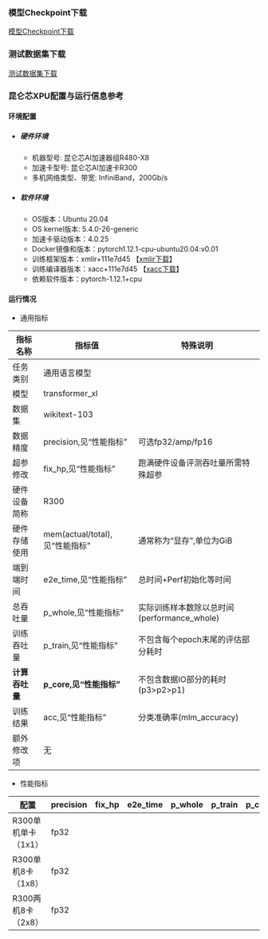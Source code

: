 ### 模型Checkpoint下载
[模型Checkpoint下载](../../benchmarks/transformer_xl/README.md#模型checkpoint)
### 测试数据集下载
[测试数据集下载](../../benchmarks/transformer_xl/README.md#数据集)

### 昆仑芯XPU配置与运行信息参考
#### 环境配置
- ##### 硬件环境
  - 机器型号: 昆仑芯AI加速器组R480-X8
  - 加速卡型号: 昆仑芯AI加速卡R300
  - 多机网络类型、带宽: InfiniBand，200Gb/s

- ##### 软件环境
  - OS版本：Ubuntu 20.04
  - OS kernel版本: 5.4.0-26-generic
  - 加速卡驱动版本：4.0.25
  - Docker镜像和版本：pytorch1.12.1-cpu-ubuntu20.04:v0.01
  - 训练框架版本：xmlir+111e7d45  【[xmlir下载](https://bd.bcebos.com/klx-pytorch-ipipe-bd/flagperf/archives/111e7d45/xmlir-0.0.1-cp38-cp38-linux_x86_64.whl)】
  - 训练编译器版本：xacc+111e7d45  【[xacc下载](https://bd.bcebos.com/klx-pytorch-ipipe-bd/flagperf/archives/111e7d45/xacc-0.1.0-cp38-cp38-linux_x86_64.whl)】
  - 依赖软件版本：pytorch-1.12.1+cpu

#### 运行情况

* 通用指标

| 指标名称       | 指标值                         | 特殊说明                                    |
| -------------- | ------------------------------ | ------------------------------------------- |
| 任务类别       | 通用语言模型             |                                             |
| 模型           | transformer_xl                            |                                             |
| 数据集         | wikitext-103              |                                             |
| 数据精度       | precision,见“性能指标”         | 可选fp32/amp/fp16                           |
| 超参修改       | fix_hp,见“性能指标”            | 跑满硬件设备评测吞吐量所需特殊超参          |
| 硬件设备简称   | R300                          |                                             |
| 硬件存储使用   | mem(actual/total),见“性能指标” | 通常称为“显存”,单位为GiB                    |
| 端到端时间     | e2e_time,见“性能指标”          | 总时间+Perf初始化等时间                     |
| 总吞吐量       | p_whole,见“性能指标”           | 实际训练样本数除以总时间(performance_whole) |
| 训练吞吐量     | p_train,见“性能指标”           | 不包含每个epoch末尾的评估部分耗时           |
| **计算吞吐量** | **p_core,见“性能指标”**        | 不包含数据IO部分的耗时(p3>p2>p1)            |
| 训练结果       | acc,见“性能指标”               | 分类准确率(mlm_accuracy)                    |
| 额外修改项     | 无                             |                                             |

* 性能指标

| 配置                | precision | fix_hp           | e2e_time | p_whole | p_train | p_core | acc   | mem       |
| ------------------- | --------- | ---------------- | -------- | ------- | ------- | ------ | ----- | --------- |
| R300单机单卡（1x1） | fp32      |     |          |         |         |         |        |         |
| R300单机8卡（1x8）  | fp32      |    |           |        |        |        |  49.07%|  16.8/32.0 |
| R300两机8卡（2x8）  | fp32      |    |           |        |        |        |  49.43%|  32.0/32.0 |

